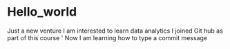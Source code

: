 # Hello_world
Just a new venture
I am interested to learn data analytics
I joined Git hub as part of this course '
Now I am learning how to type a commit message

